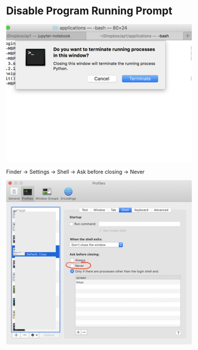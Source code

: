 
# Disable Program Running Prompt

![](prompt.png)

Finder -> Settings -> Shell -> Ask before closing -> Never

![](settings.png)
